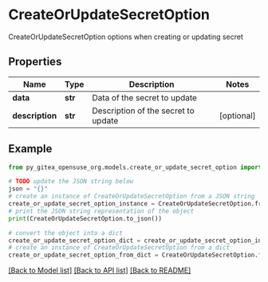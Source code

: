 # CreateOrUpdateSecretOption

CreateOrUpdateSecretOption options when creating or updating secret

## Properties

Name | Type | Description | Notes
------------ | ------------- | ------------- | -------------
**data** | **str** | Data of the secret to update | 
**description** | **str** | Description of the secret to update | [optional] 

## Example

```python
from py_gitea_opensuse_org.models.create_or_update_secret_option import CreateOrUpdateSecretOption

# TODO update the JSON string below
json = "{}"
# create an instance of CreateOrUpdateSecretOption from a JSON string
create_or_update_secret_option_instance = CreateOrUpdateSecretOption.from_json(json)
# print the JSON string representation of the object
print(CreateOrUpdateSecretOption.to_json())

# convert the object into a dict
create_or_update_secret_option_dict = create_or_update_secret_option_instance.to_dict()
# create an instance of CreateOrUpdateSecretOption from a dict
create_or_update_secret_option_from_dict = CreateOrUpdateSecretOption.from_dict(create_or_update_secret_option_dict)
```
[[Back to Model list]](../README.md#documentation-for-models) [[Back to API list]](../README.md#documentation-for-api-endpoints) [[Back to README]](../README.md)


